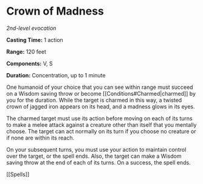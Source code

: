 # Crown of Madness

*2nd-level evocation*

**Casting Time:** 1 action

**Range:** 120 feet

**Components:** V, S

**Duration:** Concentration, up to 1 minute

One humanoid of your choice that you can see within range must succeed on a Wisdom saving throw or become [[Conditions#Charmed|charmed]] by you for the duration. While the target is charmed in this way, a twisted crown of jagged iron appears on its head, and a madness glows in its eyes.

The charmed target must use its action before moving on each of its turns to make a melee attack against a creature other than itself that you mentally choose. The target can act normally on its turn if you choose no creature or if none are within its reach.

On your subsequent turns, you must use your action to maintain control over the target, or the spell ends. Also, the target can make a Wisdom saving throw at the end of each of its turns. On a success, the spell ends.


[[Spells]]